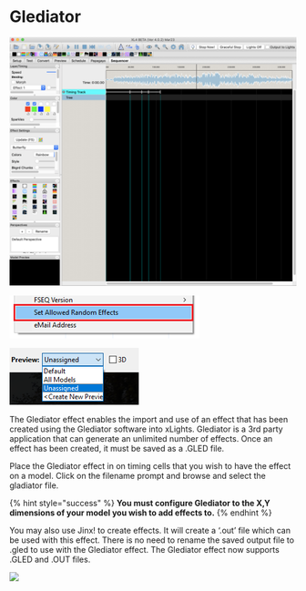 # Glediator

![Icon](../../.gitbook/assets/image%20%28304%29.png)

![Sequencer Grid](../../.gitbook/assets/image%20%2887%29.png)

![](../../.gitbook/assets/image%20%28189%29.png)

The Glediator effect enables the import and use of an effect that has been created using the Glediator software into xLights.  Glediator is a 3rd party application that can generate an unlimited number of effects. Once an effect has been created, it must be saved as a .GLED file.

Place the Glediator effect in on timing cells that you wish to have the effect on a model.  Click on the filename prompt and browse and select the gladiator file.

{% hint style="success" %}
**You must configure Glediator to the X,Y dimensions of your model you wish to add effects to.**
{% endhint %}

You may also use Jinx! to create effects. It will create a ‘.out’ file which can be used with this effect. There is no need to rename the saved output file to .gled to use with the Glediator effect.  The Glediator effect now supports .GLED and .OUT files.

![](https://lh4.googleusercontent.com/rJFHc6iFjomvGp3JI8Gl6figZZR5bdKz-ZvfaUIUgyZkbJeESwhPDPzOde_O4aYYiSF0iSdMgVqCXnqe6qlDI4rODO7ZTeG2Ry3CdhNDnoOXhU0srOgD5BOZaYevhGioqrmibYjY)

